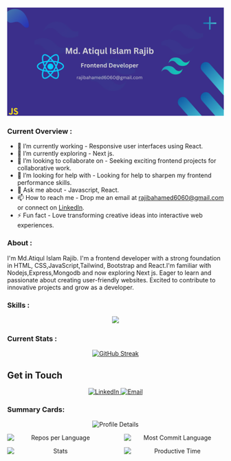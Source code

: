 [![Your Banner](https://github.com/Rajib-10/Rajib-10/raw/main/banner1.png)](https://www.linkedin.com/in/md-atiqul-islam-rajib-013a92298/)


### Current Overview :
- 🔭 I’m currently working - Responsive user interfaces using React.
- 🌱 I’m currently exploring - Next js.
- 👯 I’m looking to collaborate on - Seeking exciting frontend projects for collaborative work.
- 🤔 I’m looking for help with - Looking for help to sharpen my frontend performance skills.
- 💬 Ask me about - Javascript, React.
- 📫 How to reach me - Drop me an email at [rajibahamed6060@gmail.com](mailto:rajibahamed6060@gmail.com) or connect on [LinkedIn](https://www.linkedin.com/in/md-atiqul-islam-rajib-013a92298/).
- ⚡ Fun fact - Love transforming creative ideas into interactive web experiences.

### About : 
I'm Md.Atiqul Islam Rajib. I'm a frontend developer with a strong foundation in HTML, CSS,JavaScript,Tailwind, Bootstrap and React.I'm familiar with Nodejs,Express,Mongodb and now exploring Next js. Eager to learn and passionate about creating user-friendly websites. Excited to contribute to innovative projects and grow as a developer.


### Skills :

<p align="center">
  <a href="https://skillicons.dev">
    <img src="https://skillicons.dev/icons?i=html,css,javascript,react,tailwind,bootstrap,firebase,express,nodejs,mongodb" />
  </a>
</p>

### Current Stats :
<p align="center">
  <a href="https://git.io/streak-stats">
    <img src="https://github-readme-streak-stats.herokuapp.com?user=Rajib-10&theme=shadow-purple" alt="GitHub Streak" />
  </a>
</p>

## Get in Touch

<p align="center">
  <a href="https://www.linkedin.com/in/md-atiqul-islam-rajib-013a92298/">
    <img src="https://img.shields.io/badge/LinkedIn-Connect-purple?style=for-the-badge&logo=linkedin&logoColor=white" alt="LinkedIn" />
  </a>
  <a href="mailto:rajibahamed6060@gmail.com">
    <img src="https://img.shields.io/badge/Email-Send%20a%20Message-purple?style=for-the-badge&logo=gmail&logoColor=white" alt="Email" />
  </a>
</p>


### Summary Cards:

<p align="center">
  <img src="http://github-profile-summary-cards.vercel.app/api/cards/profile-details?username=Rajib-10&theme=shades_of_purple" alt="Profile Details" />
</p>


<p align="center" style="display: flex; gap: 40px;">
  <img src="http://github-profile-summary-cards.vercel.app/api/cards/repos-per-language?username=Rajib-10&theme=shades_of_purple" alt="Repos per Language" width="400"/>
  <img src="http://github-profile-summary-cards.vercel.app/api/cards/most-commit-language?username=Rajib-10&theme=shades_of_purple" alt="Most Commit Language" width="400"/>
</p>

<p align="center" style="display: flex; gap: 40px;">
  <img src="http://github-profile-summary-cards.vercel.app/api/cards/stats?username=Rajib-10&theme=shades_of_purple" alt="Stats" width="400"/>
  <img src="http://github-profile-summary-cards.vercel.app/api/cards/productive-time?username=Rajib-10&theme=shades_of_purple&utcOffset=8" alt="Productive Time" width="400"/>
</p>
